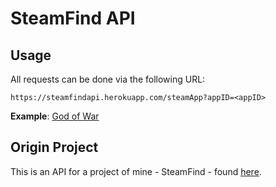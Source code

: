 # SteamFind API

## Usage

All requests can be done via the following URL:

`https://steamfindapi.herokuapp.com/steamApp?appID=<appID>`

**Example**: [God of War](https://steamfindapi.herokuapp.com/steamApp?appID=1593500)

## Origin Project

This is an API for a project of mine - SteamFind - found [here](https://github.com/danfq/SteamFind).